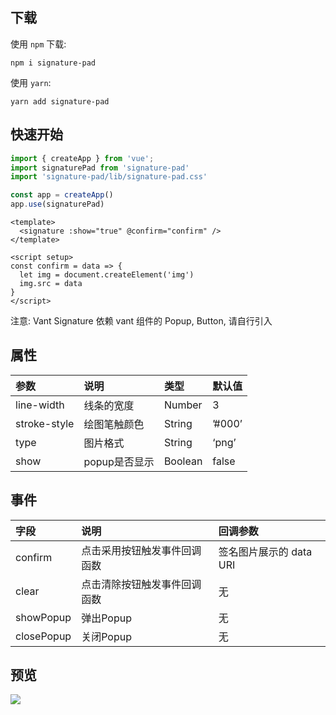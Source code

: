 ## 下载

使用 `npm` 下载:

```
npm i signature-pad
```

使用 `yarn`:

```
yarn add signature-pad
```

## 快速开始

```javascript
import { createApp } from 'vue';
import signaturePad from 'signature-pad'
import 'signature-pad/lib/signature-pad.css'

const app = createApp()
app.use(signaturePad)
```

```vue
<template>
  <signature :show="true" @confirm="confirm" />
</template>

<script setup>
const confirm = data => {
  let img = document.createElement('img')
  img.src = data
}
</script>
```

注意: Vant Signature 依赖 vant 组件的 Popup, Button, 请自行引入

## 属性

|参数|说明|类型|默认值|
|:---|:---|:---|:---|
|line-width|线条的宽度|Number|3|
|stroke-style|绘图笔触颜色|String|’#000’|
|type|图片格式|String|‘png’|
|show|popup是否显示|Boolean|false|

## 事件

|字段|说明|回调参数|
|:---|:---|:---|
|confirm|点击采用按钮触发事件回调函数|签名图片展示的 data URI|
|clear|点击清除按钮触发事件回调函数|无|
|showPopup|弹出Popup|无|
|closePopup|关闭Popup|无|

## 预览

![](https://imagine-1254268680.cos.ap-shanghai.myqcloud.com/saas/preview.png)
